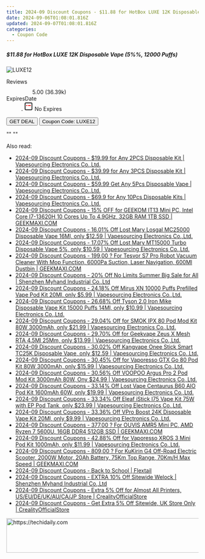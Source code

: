 ```yaml
---
title: 2024-09 Discount Coupons - $11.88 for HotBox LUXE 12K Disposable Vape (5%%, 12000 Puffs) | Eight Vape
date: 2024-09-06T01:08:01.816Z
updated: 2024-09-07T01:08:01.816Z
categories:
  - Coupon Code
---
```



<div class="max-w-4xl mx-auto grid grid-cols-1 lg:max-w-5xl lg:gap-x-20 lg:grid-cols-2">
  <div class="relative p-3 col-start-1 row-start-1 flex flex-col-reverse rounded-lg bg-gradient-to-t from-black/75 via-black/0 sm:bg-none sm:row-start-2 sm:p-0 lg:row-start-1">
    <h5 class="mt-1 text-lg font-semibold text-white sm:text-slate-900 md:text-2xl dark:sm:text-white">$11.88 for HotBox LUXE 12K Disposable Vape (5%%, 12000 Puffs)</h5>
  </div>
  
  <div class="col-start-1 col-end-3 row-start-1 grid gap-4 sm:mb-6 sm:grid-cols-4 lg:col-start-2 lg:row-span-6 lg:row-end-6 lg:mb-0 lg:gap-6">
      <img src="&quot;https://static.shareasale.com/image/59344/deal/HotBoxLUXE12KDisposableVape512000Puffs_jpg1.jpg&quot;" onClick="javascript:window.open(decodeURIComponent('%22https%3A%2F%2Fwww.shareasale.com%2Fu.cfm%3Fd%3D1105536%26m%3D59344%26u%3D4338022%22'), '_blank');void(0);" alt="LUXE12" class="h-60 w-full rounded-lg object-cover sm:col-span-2 sm:h-52 lg:col-span-full" loading="lazy" />
    
  </div>
  <dl class="row-start-2 mt-4 flex items-center text-xs font-medium sm:row-start-3 sm:mt-1 md:mt-2.5 lg:row-start-2">
    <dt class="sr-only">Reviews</dt>
    <dd class="flex items-center text-indigo-600 dark:text-indigo-400">
      <svg width="24" height="24" fill="none" aria-hidden="true" class="mr-1 stroke-current dark:stroke-indigo-500">
        <path d="m12 5 2 5h5l-4 4 2.103 5L12 16l-5.103 3L9 14l-4-4h5l2-5Z" stroke-width="2" stroke-linecap="round" stroke-linejoin="round" />
      </svg>
      <span>5.00 <span class="font-normal text-slate-400">(36.39k)</span></span>
    </dd>
    <dt class="sr-only">ExpiresDate</dt>
    <dd class="flex items-center">
      <svg width="2" height="2" aria-hidden="true" fill="currentColor" class="mx-3 text-slate-300">
        <circle cx="1" cy="1" r="1" />
      </svg>
      <svg width="24" height="24" viewBox="0 0 24 24" fill="none" stroke="currentColor" stroke-width="2">
        <rect x="3" y="3" width="18" height="18" rx="2" fill="#fff" />
        <path d="M6 10L18 10" stroke="red" stroke-width="2" fill="none" />
        <path d="M10 6L10 18" stroke="#fff" stroke-width="2" fill="none" />
      </svg>
      No Expires    </dd>
  </dl>
  <div class="col-start-1 row-start-3 mt-4 self-center sm:col-start-2 sm:row-span-2 sm:row-start-2 sm:mt-0 lg:col-start-1 lg:row-start-3 lg:row-end-4 lg:mt-6">
    <button type="button" onClick="javascript:window.open(decodeURIComponent('%22https%3A%2F%2Fwww.shareasale.com%2Fu.cfm%3Fd%3D1105536%26m%3D59344%26u%3D4338022%22'), '_blank');void(0);" class="rounded-lg bg-red-600 px-3 py-2 text-sm font-medium leading-6 text-white">GET DEAL</button>
    <button type="button" onClick="javascript:window.open(decodeURIComponent('%22https%3A%2F%2Fwww.shareasale.com%2Fu.cfm%3Fd%3D1105536%26m%3D59344%26u%3D4338022%22'), '_blank');void(0);" class="border-dashed border-2 border-indigo-600 bg-green-100 text-sm leading-6 font-medium py-2 px-3 rounded-lg">Coupon Code: LUXE12</button>
  </div>
  <p class="col-start-1 mt-4 text-sm leading-6 sm:col-span-2 lg:col-span-1 lg:row-start-4 lg:mt-6 dark:text-slate-400">
    "" 
""  </p>
</div>
<span class="atpl-alsoreadstyle">Also read:</span>
<div><ul>
<li><a href="https://coupons.techidaily.com/coupon-1069758-share-90958-sale/"><u>2024-09 Discount Coupons - $19.99 for Any 2PCS Disposable Kit | Vapesourcing Electronics Co.,Ltd.</u></a></li>
<li><a href="https://coupons.techidaily.com/coupon-1069759-share-90958-sale/"><u>2024-09 Discount Coupons - $39.99 for Any 3PCS Disposable Kit | Vapesourcing Electronics Co.,Ltd.</u></a></li>
<li><a href="https://coupons.techidaily.com/coupon-1067692-share-90958-sale/"><u>2024-09 Discount Coupons - $59.99 Get Any 5Pcs Disposable Vape | Vapesourcing Electronics Co.,Ltd.</u></a></li>
<li><a href="https://coupons.techidaily.com/coupon-1079076-share-90958-sale/"><u>2024-09 Discount Coupons - $69.9 for Any 10Pcs Disposable Kits | Vapesourcing Electronics Co.,Ltd.</u></a></li>
<li><a href="https://coupons.techidaily.com/coupon-1109153-share-77450-sale/"><u>2024-09 Discount Coupons - 15% OFF for GEEKOM IT13 Mini PC, Intel Core I7-13620H 10 Cores Up To 4.9GHz, 32GB RAM 1TB SSD | GEEKMAXI.COM</u></a></li>
<li><a href="https://coupons.techidaily.com/coupon-1226087-share-90958-sale/"><u>2024-09 Discount Coupons - 16.01% Off Lost Mary Losgal MC25000 Disposable Vape 16Ml, only $12.59 | Vapesourcing Electronics Co.,Ltd.</u></a></li>
<li><a href="https://coupons.techidaily.com/coupon-1088336-share-90958-sale/"><u>2024-09 Discount Coupons - 17.07% Off Lost Mary MT15000 Turbo Disposable Vape 5%, only $10.59 | Vapesourcing Electronics Co.,Ltd.</u></a></li>
<li><a href="https://coupons.techidaily.com/coupon-1086355-share-77450-sale/"><u>2024-09 Discount Coupons - 199,00 ? For Tesvor S7 Pro Robot Vacuum Cleaner With Mop Function, 6000Pa Suction, Laser Navigation, 600Ml Dustbin | GEEKMAXI.COM</u></a></li>
<li><a href="https://coupons.techidaily.com/coupon-1225989-share-113721-sale/"><u>2024-09 Discount Coupons - 20% Off No Limits Summer Big Sale for All | Shenzhen Myhand Industrial Co.,Ltd</u></a></li>
<li><a href="https://coupons.techidaily.com/coupon-1083259-share-90958-sale/"><u>2024-09 Discount Coupons - 24.18% Off Mirus XN 10000 Puffs Prefilled Vape Pod Kit 20Ml, only $5.99 | Vapesourcing Electronics Co.,Ltd.</u></a></li>
<li><a href="https://coupons.techidaily.com/coupon-1094868-share-90958-sale/"><u>2024-09 Discount Coupons - 26.68% Off Tyson 2.0 Iron Mike Disposable Vape Kit 15000 Puffs 14Ml, only $10.99 | Vapesourcing Electronics Co.,Ltd.</u></a></li>
<li><a href="https://coupons.techidaily.com/coupon-750476-share-90958-sale/"><u>2024-09 Discount Coupons - 29.04% Off for SMOK IPX 80 Pod Mod Kit 80W 3000mAh, only $21.99 | Vapesourcing Electronics Co.,Ltd.</u></a></li>
<li><a href="https://coupons.techidaily.com/coupon-659387-share-90958-sale/"><u>2024-09 Discount Coupons - 29.70% Off for Geekvape Zeus X Mesh RTA 4.5Ml 25Mm, only $13.99 | Vapesourcing Electronics Co.,Ltd.</u></a></li>
<li><a href="https://coupons.techidaily.com/coupon-1102846-share-90958-sale/"><u>2024-09 Discount Coupons - 30.02% Off Kangvape Onee Stick Smart TC25K Disposable Vape, only $12.59 | Vapesourcing Electronics Co.,Ltd.</u></a></li>
<li><a href="https://coupons.techidaily.com/coupon-796511-share-90958-sale/"><u>2024-09 Discount Coupons - 30.45% Off for Vaporesso GTX Go 80 Pod Kit 80W 3000mAh, only $15.99 | Vapesourcing Electronics Co.,Ltd.</u></a></li>
<li><a href="https://coupons.techidaily.com/coupon-1084868-share-90958-sale/"><u>2024-09 Discount Coupons - 30.56% Off VOOPOO Argus Pro 2 Pod Mod Kit 3000mAh 80W, Ony $24.99 | Vapesourcing Electronics Co.,Ltd.</u></a></li>
<li><a href="https://coupons.techidaily.com/coupon-1060142-share-90958-sale/"><u>2024-09 Discount Coupons - 33.14% Off Lost Vape Centaurus B60 AIO Pod Kit 1600mAh 60W, only $19.99 | Vapesourcing Electronics Co.,Ltd.</u></a></li>
<li><a href="https://coupons.techidaily.com/coupon-1059849-share-90958-sale/"><u>2024-09 Discount Coupons - 33.34% Off Eleaf iStick I75 Vape Kit 75W with EP Pod Tank, only $23.99 | Vapesourcing Electronics Co.,Ltd.</u></a></li>
<li><a href="https://coupons.techidaily.com/coupon-1112222-share-90958-sale/"><u>2024-09 Discount Coupons - 33.36% Off VPro Boost 24K Disposable Vape Kit 20Ml, only $9.99 | Vapesourcing Electronics Co.,Ltd.</u></a></li>
<li><a href="https://coupons.techidaily.com/coupon-1099647-share-77450-sale/"><u>2024-09 Discount Coupons - 377,00 ? For OUVIS AMR5 Mini PC, AMD Ryzen 7 5600U, 16GB DDR4 512GB SSD | GEEKMAXI.COM</u></a></li>
<li><a href="https://coupons.techidaily.com/coupon-968631-share-90958-sale/"><u>2024-09 Discount Coupons - 42.88% Off for Vaporesso XROS 3 Mini Pod Kit 1000mAh, only $11.99 | Vapesourcing Electronics Co.,Ltd.</u></a></li>
<li><a href="https://coupons.techidaily.com/coupon-1093559-share-77450-sale/"><u>2024-09 Discount Coupons - 809,00 ? For KuKirin G4 Off-Road Electric Scooter, 2000W Motor, 20Ah Battery, 75Km Top Range, 70Km/H Max Speed | GEEKMAXI.COM</u></a></li>
<li><a href="https://coupons.techidaily.com/coupon-1225890-share-127720-sale/"><u>2024-09 Discount Coupons - Back to School | Flextail</u></a></li>
<li><a href="https://coupons.techidaily.com/coupon-1225990-share-113721-sale/"><u>2024-09 Discount Coupons - EXTRA 10% Off Sitewide Welock | Shenzhen Myhand Industrial Co.,Ltd</u></a></li>
<li><a href="https://coupons.techidaily.com/coupon-1100389-share-124834-sale/"><u>2024-09 Discount Coupons - Extra 5% Off for Almost All Printers, US/EU/DE/UK/AU/CA/JP Store | CrealityOfficialStore</u></a></li>
<li><a href="https://coupons.techidaily.com/coupon-1097922-share-124834-sale/"><u>2024-09 Discount Coupons - Get Extra 5% Off Sitewide, UK Store Only | CrealityOfficialStore</u></a></li>
</ul></div>

<ins class="adsbygoogle"
      style="display:block"
      data-ad-client="ca-pub-7571918770474297"
      data-ad-slot="8358498916"
      data-ad-format="auto"
      data-full-width-responsive="true"></ins>
<!-- affiliate ads begin -->
<a href="https://unicoeye.pxf.io/c/5597632/2134229/18498" target="_top" id="2134229">
  <img src="//a.impactradius-go.com/display-ad/18498-2134229" border="0" alt="https://techidaily.com" width="728" height="90"/>
</a>
<img height="0" width="0" src="https://unicoeye.pxf.io/i/5597632/2134229/18498" style="position:absolute;visibility:hidden;" border="0" />
<!-- affiliate ads end -->